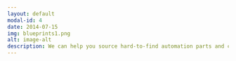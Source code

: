 ```yaml
---
layout: default
modal-id: 4
date: 2014-07-15
img: blueprints1.png
alt: image-alt
description: We can help you source hard-to-find automation parts and components from trusted suppliers, saving you time and money.
---
```

